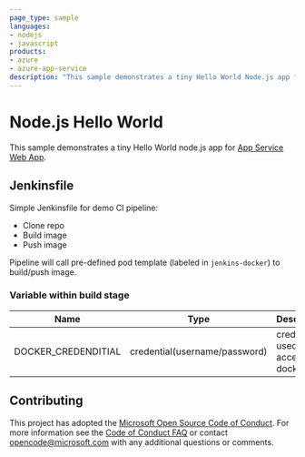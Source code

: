 ```yaml
---
page_type: sample
languages:
- nodejs
- javascript
products:
- azure
- azure-app-service
description: "This sample demonstrates a tiny Hello World Node.js app for Azure App Service."
---
```


# Node.js Hello World

This sample demonstrates a tiny Hello World node.js app for [App Service Web App](https://docs.microsoft.com/azure/app-service-web).

## Jenkinsfile

Simple Jenkinsfile for demo CI pipeline:
- Clone repo
- Build image
- Push image

Pipeline will call pre-defined pod template (labeled in `jenkins-docker`) to build/push image.

### Variable within build stage
| Name | Type | Description |
| -------- | -------- | -------- |
|  DOCKER_CREDENDITIAL  |  credential(username/password)  |  credential used to access dockerhub  |

## Contributing

This project has adopted the [Microsoft Open Source Code of Conduct](https://opensource.microsoft.com/codeofconduct/). For more information see the [Code of Conduct FAQ](https://opensource.microsoft.com/codeofconduct/faq/) or contact [opencode@microsoft.com](mailto:opencode@microsoft.com) with any additional questions or comments.

